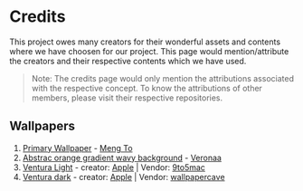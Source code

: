 # Credits

This project owes many creators for their wonderful assets and contents where we have choosen for our project. This page would mention/attribute the creators and their respective contents which we have used.

> Note: The credits page would only mention the attributions associated with the respective concept. To know the attributions of other members, please visit their respective repositories.

## Wallpapers
1. [Primary Wallpaper](https://pbs.twimg.com/media/FUrfhkyXsAwgIof?format=jpg&name=4096x4096) - [Meng To](https://twitter.com/mengto/)
2. [Abstrac orange gradient wavy background](https://ripenos.github.io/Assets/bg.png) - [Veronaa](https://www.istockphoto.com/portfolio/Veronaa)
3. [Ventura Light](https://9to5mac.com/wp-content/uploads/sites/6/2022/06/macOS-Ventura-wallpaper-1-1.jpg?quality=82&strip=all) - creator: [Apple](https://www.apple.com/) | Vendor: [9to5mac](https://9to5mac.com/)
4. [Ventura dark](https://wallpapercave.com/wp/wp11233324.jpg) - creator: [Apple](https://www.apple.com/) | Vendor: [wallpapercave](https://wallpapercave.com/)